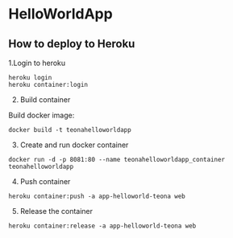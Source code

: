 # HelloWorldApp
## How to deploy to Heroku
1.Login to heroku
```
heroku login
heroku container:login
```
2. Build container

Build docker image:
```
docker build -t teonahelloworldapp
```

3. Create and run docker container
```
docker run -d -p 8081:80 --name teonahelloworldapp_container teonahelloworldapp
```

4. Push container
```
heroku container:push -a app-helloworld-teona web
```

5. Release the container
```
heroku container:release -a app-helloworld-teona web
```
